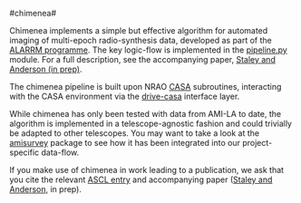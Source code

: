 #chimenea#

Chimenea implements a simple but effective algorithm for automated imaging
of multi-epoch radio-synthesis data, developed as part of the 
[ALARRM programme](http://4pisky.org/projects/#ALARRM).
The key logic-flow is implemented in the 
[pipeline.py](chimenea/pipeline.py) module. 
For a full description, see the accompanying paper, 
[Staley and Anderson (in prep)](https://github.com/timstaley/automated-radio-imaging-paper). 

The chimenea pipeline is built upon NRAO [CASA](http://casa.nrao.edu) 
subroutines, interacting with the CASA environment via the 
[drive-casa](https://github.com/timstaley/drive-casa)
interface layer.

While chimenea has only been tested with data from AMI-LA to date, 
the algorithm is implemented in a telescope-agnostic fashion and could trivially
be adapted to other telescopes. You may want to take a look at the 
[amisurvey](https://github.com/timstaley/amisurvey) 
package to see how it has been integrated into our project-specific data-flow.

If you make use of chimenea in work leading to a publication, we ask that you
cite the relevant [ASCL entry](http://ascl.net/1504.005) and accompanying paper 
([Staley and Anderson](https://github.com/timstaley/automated-radio-imaging-paper), 
in prep).


